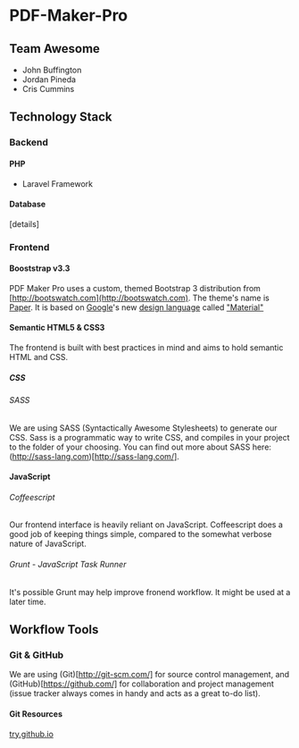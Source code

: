 PDF-Maker-Pro
====================
## Team Awesome
+ John Buffington
+ Jordan Pineda
+ Cris Cummins

## Technology Stack
### Backend
#### PHP
+ Laravel Framework

#### Database
[details]

### Frontend
#### Booststrap v3.3
PDF Maker Pro uses a custom, themed Bootstrap 3 distribution from [http://bootswatch.com](http://bootswatch.com). The theme's name is [Paper](http://bootswatch.com/paper/). It is based on [Google](http://www.google.com/design/)'s new [design language](http://en.wikipedia.org/wiki/Design_language) called ["Material"](http://www.google.com/design/spec/material-design/introduction.html)

#### Semantic HTML5 & CSS3
The frontend is built with best practices in mind and aims to hold semantic HTML and CSS.

##### CSS
###### SASS
We are using SASS (Syntactically Awesome Stylesheets) to generate our CSS. Sass is a programmatic way to write CSS, and compiles in your project to the folder of your choosing. You can find out more about SASS here: (http://sass-lang.com)[http://sass-lang.com/].

#### JavaScript
###### Coffeescript
Our frontend interface is heavily reliant on JavaScript. Coffeescript does a good job of keeping things simple, compared to the somewhat verbose nature of JavaScript.
###### Grunt - JavaScript Task Runner
It's possible Grunt may help improve fronend workflow. It might be used at a later time.

## Workflow Tools
### Git & GitHub
We are using (Git)[http://git-scm.com/] for source control management, and (GitHub)[https://github.com/] for collaboration and project management (issue tracker always comes in handy and acts as a great to-do list).
#### Git Resources
[try.github.io](http://try.github.io)